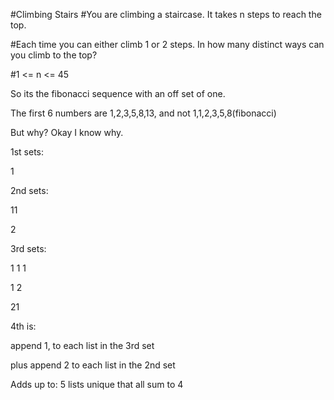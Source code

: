 #Climbing Stairs
#You are climbing a staircase. It takes n steps to reach the top.

#Each time you can either climb 1 or 2 steps. In how many distinct ways can you climb to the top?

#1 <= n <= 45

So its the fibonacci sequence with an off set of one.

The first 6 numbers are 1,2,3,5,8,13, and not 1,1,2,3,5,8(fibonacci)

But why? Okay I know why.

1st sets:

1

2nd sets:

11

2

3rd sets: 

1 1 1

1 2

21

4th is:

append 1, to each list in the 3rd set

plus append 2 to each list in the 2nd set

Adds up to: 5 lists unique that all sum to 4 
